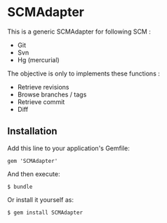 # SCMAdapter

This is a generic SCMAdapter for following SCM :
* Git
* Svn
* Hg (mercurial)

The objective is only to implements these functions :
* Retrieve revisions
* Browse branches / tags
* Retrieve commit
* Diff

## Installation

Add this line to your application's Gemfile:

    gem 'SCMAdapter'

And then execute:

    $ bundle

Or install it yourself as:

    $ gem install SCMAdapter

